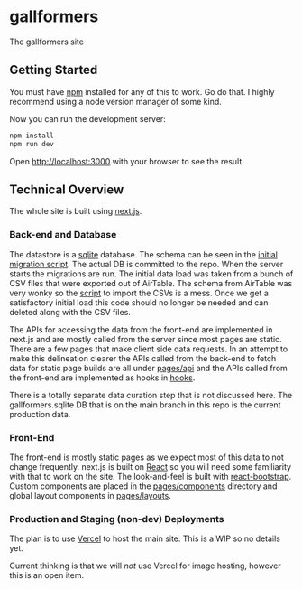 # gallformers
The gallformers site

## Getting Started
You must have [npm](https://www.npmjs.com/get-npm) installed for any of this to work. Go do that. I highly recommend using a node version manager of some kind.

Now you can run the development server:

```bash
npm install
npm run dev
```

Open [http://localhost:3000](http://localhost:3000) with your browser to see the result.

## Technical Overview
The whole site is built using [next.js](nextjs.org/). 

### Back-end and Database
The datastore is a [sqlite](https://sqlite.org/index.html) database. The schema can be seen in the [initial migration script](migrations/001-gallformers.sql). The actual DB is committed to the repo. When the server starts the migrations are run. The initial data load was taken from a bunch of CSV files that were exported out of AirTable. The schema from AirTable was very wonky so the [script](data_from_airtable/genSQLfromCSV.py) to import the CSVs is a mess. Once we get a satisfactory initial load this code should no longer be needed and can deleted along with the CSV files.

The APIs for accessing the data from the front-end are implemented in next.js and are mostly called from the server since most pages are static. There are a few pages that make client side data requests. In an attempt to make this delineation clearer  the APIs called from the back-end to fetch data for static page builds are all under [pages/api](pages/api) and the APIs called from the front-end are implemented as hooks in [hooks](hooks/). 

There is a totally separate data curation step that is not discussed here.  The gallformers.sqlite DB that is on the main branch in this repo is the current production data.

### Front-End
The front-end is mostly static pages as we expect most of this data to not change frequently.  next.js is built on [React](https://reactjs.org/) so you will need some familiarity with that to work on the site. The look-and-feel is built with [react-bootstrap](https://react-bootstrap.github.io/). Custom components are placed in the [pages/components](pages/components) directory and global layout components in [pages/layouts](pages/layouts). 

### Production and Staging (non-dev) Deployments
The plan is to use [Vercel](https://vercel.com) to host the main site. This is a WIP so no details yet.

Current thinking is that we will *not* use Vercel for image hosting, however this is an open item.
